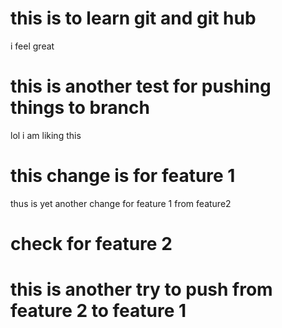 # this is to learn git and git hub <br>
i feel  great 

# this is another test for pushing things to branch
lol i am liking this 

# this change is for feature 1 
thus is yet another change for feature 1 from feature2

# check for  feature 2

# this is another try to push from feature 2 to feature 1

